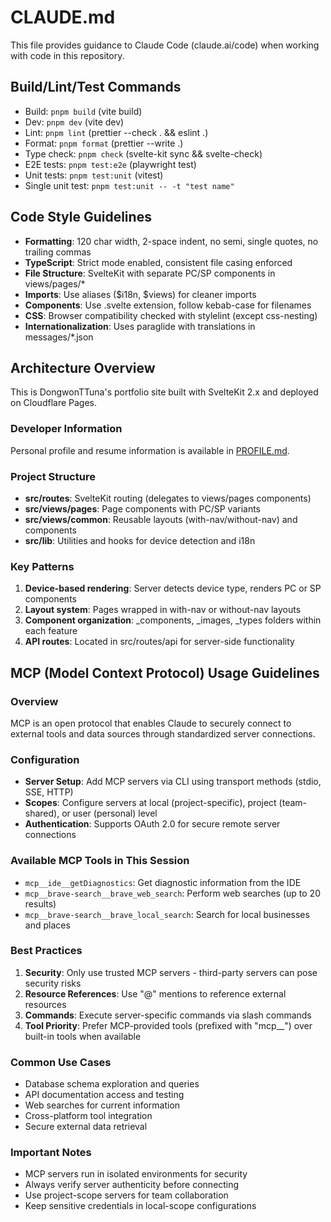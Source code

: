 # CLAUDE.md

This file provides guidance to Claude Code (claude.ai/code) when working with code in this repository.

## Build/Lint/Test Commands

- Build: `pnpm build` (vite build)
- Dev: `pnpm dev` (vite dev)
- Lint: `pnpm lint` (prettier --check . && eslint .)
- Format: `pnpm format` (prettier --write .)
- Type check: `pnpm check` (svelte-kit sync && svelte-check)
- E2E tests: `pnpm test:e2e` (playwright test)
- Unit tests: `pnpm test:unit` (vitest)
- Single unit test: `pnpm test:unit -- -t "test name"`

## Code Style Guidelines

- **Formatting**: 120 char width, 2-space indent, no semi, single quotes, no trailing commas
- **TypeScript**: Strict mode enabled, consistent file casing enforced
- **File Structure**: SvelteKit with separate PC/SP components in views/pages/\*
- **Imports**: Use aliases ($i18n, $views) for cleaner imports
- **Components**: Use .svelte extension, follow kebab-case for filenames
- **CSS**: Browser compatibility checked with stylelint (except css-nesting)
- **Internationalization**: Uses paraglide with translations in messages/\*.json

## Architecture Overview

This is DongwonTTuna's portfolio site built with SvelteKit 2.x and deployed on Cloudflare Pages.

### Developer Information
Personal profile and resume information is available in [PROFILE.md](./PROFILE.md).

### Project Structure

- **src/routes**: SvelteKit routing (delegates to views/pages components)
- **src/views/pages**: Page components with PC/SP variants
- **src/views/common**: Reusable layouts (with-nav/without-nav) and components
- **src/lib**: Utilities and hooks for device detection and i18n

### Key Patterns

1. **Device-based rendering**: Server detects device type, renders PC or SP components
2. **Layout system**: Pages wrapped in with-nav or without-nav layouts
3. **Component organization**: \_components, \_images, \_types folders within each feature
4. **API routes**: Located in src/routes/api for server-side functionality

## MCP (Model Context Protocol) Usage Guidelines

### Overview
MCP is an open protocol that enables Claude to securely connect to external tools and data sources through standardized server connections.

### Configuration
- **Server Setup**: Add MCP servers via CLI using transport methods (stdio, SSE, HTTP)
- **Scopes**: Configure servers at local (project-specific), project (team-shared), or user (personal) level
- **Authentication**: Supports OAuth 2.0 for secure remote server connections

### Available MCP Tools in This Session
- `mcp__ide__getDiagnostics`: Get diagnostic information from the IDE
- `mcp__brave-search__brave_web_search`: Perform web searches (up to 20 results)
- `mcp__brave-search__brave_local_search`: Search for local businesses and places

### Best Practices
1. **Security**: Only use trusted MCP servers - third-party servers can pose security risks
2. **Resource References**: Use "@" mentions to reference external resources
3. **Commands**: Execute server-specific commands via slash commands
4. **Tool Priority**: Prefer MCP-provided tools (prefixed with "mcp__") over built-in tools when available

### Common Use Cases
- Database schema exploration and queries
- API documentation access and testing
- Web searches for current information
- Cross-platform tool integration
- Secure external data retrieval

### Important Notes
- MCP servers run in isolated environments for security
- Always verify server authenticity before connecting
- Use project-scope servers for team collaboration
- Keep sensitive credentials in local-scope configurations
